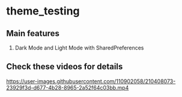 # theme_testing

## Main features
  1. Dark Mode and Light Mode with SharedPreferences
  

## Check these videos for details

https://user-images.githubusercontent.com/110902058/210408073-23929f3d-d677-4b28-8965-2a52f64c03bb.mp4


